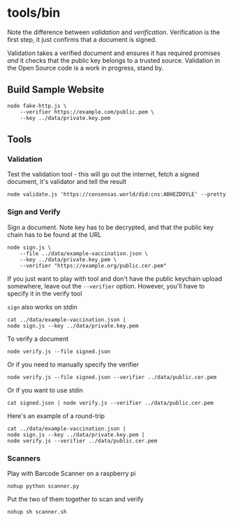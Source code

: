 # tools/bin

Note the difference between _validation_ and _verification_. 
Verification is the first step, it just confirms that a document
is signed.

Validation takes a verified document and ensures it has required
promises _and_ it checks that the public key belongs to a trusted source.
Validation in the Open Source code is a work in progress, stand by.

## Build Sample Website

    node fake-http.js \
        --verifier https://example.com/public.pem \
        --key ../data/private.key.pem

## Tools
### Validation
Test the validation tool - this will go out the internet, fetch 
a signed document, it's validator and tell the result

    node validate.js 'https://consensas.world/did:cns:ABHEZDOYLE' --pretty

### Sign and Verify

Sign a document. Note key has to be decrypted, and that the public key chain
has to be found at the URL

    node sign.js \
		--file ../data/example-vaccination.json \
		--key ../data/private.key.pem \
		--verifier "https://example.org/public.cer.pem"

If you just want to play with tool and don't have the public keychain
upload somewhere, leave out the `--verifier` option. 
However, you'll have to specify it in the verify tool

`sign` also works on stdin

    cat ../data/example-vaccination.json | 
	node sign.js --key ../data/private.key.pem 

To verify a document

    node verify.js --file signed.json 

Or if you need to manually specify the verifier

    node verify.js --file signed.json --verifier ../data/public.cer.pem

Or if you want to use stdin

    cat signed.json | node verify.js --verifier ../data/public.cer.pem

Here's an example of a round-trip 

    cat ../data/example-vaccination.json | 
    node sign.js --key ../data/private.key.pem | 
    node verify.js --verifier ../data/public.cer.pem

### Scanners

Play with Barcode Scanner on a raspberry pi

    nohup python scanner.py

Put the two of them together to scan and verify

    nohup sh scanner.sh
